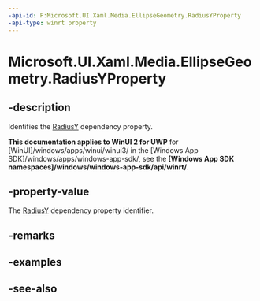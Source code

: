 ```yaml
---
-api-id: P:Microsoft.UI.Xaml.Media.EllipseGeometry.RadiusYProperty
-api-type: winrt property
---
```


<!-- Property syntax
public Windows.UI.Xaml.DependencyProperty RadiusYProperty { get; }
-->

# Microsoft.UI.Xaml.Media.EllipseGeometry.RadiusYProperty

## -description
Identifies the [RadiusY](ellipsegeometry_radiusy.md) dependency property.

**This documentation applies to WinUI 2 for UWP** for [WinUI]/windows/apps/winui/winui3/ in the [Windows App SDK]/windows/apps/windows-app-sdk/, see the **[Windows App SDK namespaces]/windows/windows-app-sdk/api/winrt/**.

## -property-value
The [RadiusY](ellipsegeometry_radiusy.md) dependency property identifier.

## -remarks

## -examples

## -see-also
